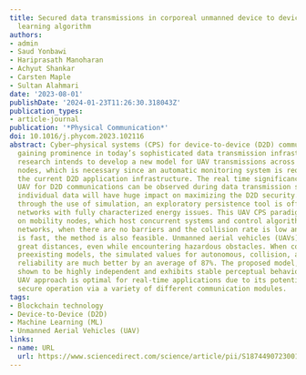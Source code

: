 ```yaml
---
title: Secured data transmissions in corporeal unmanned device to device using machine
  learning algorithm
authors:
- admin
- Saud Yonbawi
- Hariprasath Manoharan
- Achyut Shankar
- Carsten Maple
- Sultan Alahmari
date: '2023-08-01'
publishDate: '2024-01-23T11:26:30.318043Z'
publication_types:
- article-journal
publication: '*Physical Communication*'
doi: 10.1016/j.phycom.2023.102116
abstract: Cyber–physical systems (CPS) for device-to-device (D2D) communications are
  gaining prominence in today’s sophisticated data transmission infrastructures. This
  research intends to develop a new model for UAV transmissions across distinct network
  nodes, which is necessary since an automatic monitoring system is required to enhance
  the current D2D application infrastructure. The real time significance of proposed
  UAV for D2D communications can be observed during data transmission state where
  individual data will have huge impact on maximizing the D2D security. Additionally,
  through the use of simulation, an exploratory persistence tool is offered for CPS
  networks with fully characterized energy issues. This UAV CPS paradigm is based
  on mobility nodes, which host concurrent systems and control algorithms. In sixth-generation
  networks, when there are no barriers and the collision rate is low and the connectivity
  is fast, the method is also feasible. Unmanned aerial vehicles (UAVs) can now cover
  great distances, even while encountering hazardous obstacles. When compared to the
  preexisting models, the simulated values for autonomous, collision, and parametric
  reliability are much better by an average of 87%. The proposed model, however, is
  shown to be highly independent and exhibits stable perceptual behaviour. The proposed
  UAV approach is optimal for real-time applications due to its potential for more
  secure operation via a variety of different communication modules.
tags:
- Blockchain technology
- Device-to-Device (D2D)
- Machine Learning (ML)
- Unmanned Aerial Vehicles (UAV)
links:
- name: URL
  url: https://www.sciencedirect.com/science/article/pii/S1874490723001192
---
```

